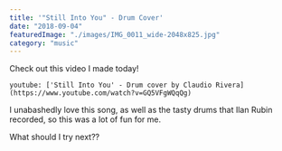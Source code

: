 ```yaml
---
title: '"Still Into You" - Drum Cover'
date: "2018-09-04"
featuredImage: "./images/IMG_0011_wide-2048x825.jpg"
category: "music"
---
```


Check out this video I made today!

`youtube: ['Still Into You' - Drum cover by Claudio Rivera](https://www.youtube.com/watch?v=GQ5VFgWQqQg)`

I unabashedly love this song, as well as the tasty drums that Ilan Rubin recorded, so this was a lot of fun for me.

What should I try next??
